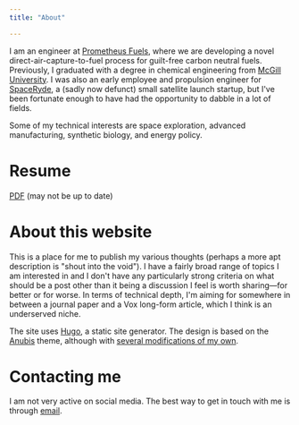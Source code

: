 ```yaml
---
title: "About"

---
```


I am an engineer at [Prometheus Fuels](https://www.prometheusfuels.com/), where we are developing a novel direct-air-capture-to-fuel process for guilt-free carbon neutral fuels. Previously, I graduated with a degree in chemical engineering from [McGill University](https://www.mcgill.ca/). I was also an early employee and propulsion engineer for [SpaceRyde](https://www.spaceryde.com/), a (sadly now defunct) small satellite launch startup, but I've been fortunate enough to have had the opportunity to dabble in a lot of fields. 

Some of my technical interests are space exploration, advanced manufacturing, synthetic biology, and energy policy.

# Resume
[PDF](/doc/CV.pdf) (may not be up to date)

# About this website 
This is a place for me to publish my various thoughts (perhaps a more apt description is "shout into the void"). I have a fairly broad range of topics I am interested in and I don't have any particularly strong criteria on what should be a post other than it being a discussion I feel is worth sharing&mdash;for better or for worse. In terms of technical depth, I'm aiming for somewhere in between a journal paper and a Vox long-form article, which I think is an underserved niche. 

The site uses [Hugo](https://gohugo.io/), a static site generator. The design is based on the [Anubis](https://github.com/mitrichius/hugo-theme-anubis) theme, although with [several modifications of my own](https://github.com/LiemDQ/hugo-theme-anubis).

# Contacting me
I am not very active on social media. The best way to get in touch with me is through [email](mailto:dq@liem.ca).